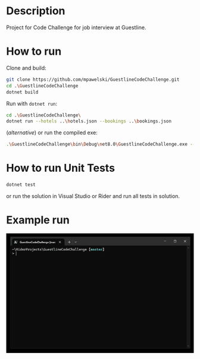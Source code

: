 ﻿# Description

Project for Code Challenge for job interview at Guestline.

# How to run

Clone and build:

```sh
git clone https://github.com/mpawelski/GuestlineCodeChallenge.git
cd .\GuestlineCodeChallenge
dotnet build
```

Run with `dotnet run`:

```sh
cd .\GuestlineCodeChallenge\
dotnet run --hotels ..\hotels.json --bookings ..\bookings.json
```

(_alternative_) or run the compiled exe:

```sh
.\GuestlineCodeChallenge\bin\Debug\net8.0\GuestlineCodeChallenge.exe --hotels .\hotels.json --bookings .\bookings.json
```

# How to run Unit Tests

```sh
dotnet test
```

or run the solution in Visual Studio or Rider and run all tests in solution.

# Example run

![](example_run.gif)